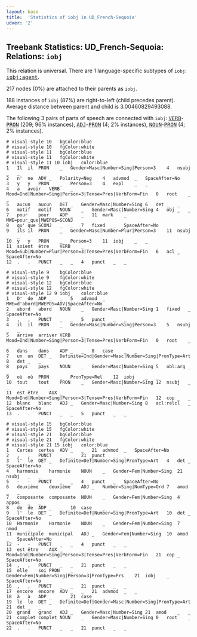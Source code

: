 ```yaml
---
layout: base
title:  'Statistics of iobj in UD_French-Sequoia'
udver: '2'
---
```


## Treebank Statistics: UD_French-Sequoia: Relations: `iobj`

This relation is universal.
There are 1 language-specific subtypes of `iobj`: <tt><a href="fr_sequoia-dep-iobj-agent.html">iobj:agent</a></tt>.

217 nodes (0%) are attached to their parents as `iobj`.

188 instances of `iobj` (87%) are right-to-left (child precedes parent).
Average distance between parent and child is 3.00460829493088.

The following 3 pairs of parts of speech are connected with `iobj`: <tt><a href="fr_sequoia-pos-VERB.html">VERB</a></tt>-<tt><a href="fr_sequoia-pos-PRON.html">PRON</a></tt> (209; 96% instances), <tt><a href="fr_sequoia-pos-ADJ.html">ADJ</a></tt>-<tt><a href="fr_sequoia-pos-PRON.html">PRON</a></tt> (4; 2% instances), <tt><a href="fr_sequoia-pos-NOUN.html">NOUN</a></tt>-<tt><a href="fr_sequoia-pos-PRON.html">PRON</a></tt> (4; 2% instances).


~~~ conllu
# visual-style 10	bgColor:blue
# visual-style 10	fgColor:white
# visual-style 11	bgColor:blue
# visual-style 11	fgColor:white
# visual-style 11 10 iobj	color:blue
1	Il	il	PRON	_	Gender=Masc|Number=Sing|Person=3	4	nsubj	_	_
2	n'	ne	ADV	_	Polarity=Neg	4	advmod	_	SpaceAfter=No
3	y	y	PRON	_	Person=3	4	expl	_	_
4	a	avoir	VERB	_	Mood=Ind|Number=Sing|Person=3|Tense=Pres|VerbForm=Fin	0	root	_	_
5	aucun	aucun	DET	_	Gender=Masc|Number=Sing	6	det	_	_
6	motif	motif	NOUN	_	Gender=Masc|Number=Sing	4	obj	_	_
7	pour	pour	ADP	_	_	11	mark	_	MWE=pour_que|MWEPOS=SCONJ
8	qu'	que	SCONJ	_	_	7	fixed	_	SpaceAfter=No
9	ils	il	PRON	_	Gender=Masc|Number=Plur|Person=3	11	nsubj	_	_
10	y	y	PRON	_	Person=3	11	iobj	_	_
11	soient	être	VERB	_	Mood=Sub|Number=Plur|Person=3|Tense=Pres|VerbForm=Fin	6	acl	_	SpaceAfter=No
12	.	.	PUNCT	_	_	4	punct	_	_

~~~


~~~ conllu
# visual-style 9	bgColor:blue
# visual-style 9	fgColor:white
# visual-style 12	bgColor:blue
# visual-style 12	fgColor:white
# visual-style 12 9 iobj	color:blue
1	D'	de	ADP	_	_	5	advmod	_	MWE=d'abord|MWEPOS=ADV|SpaceAfter=No
2	abord	abord	NOUN	_	Gender=Masc|Number=Sing	1	fixed	_	SpaceAfter=No
3	,	,	PUNCT	_	_	5	punct	_	_
4	il	il	PRON	_	Gender=Masc|Number=Sing|Person=3	5	nsubj	_	_
5	arrive	arriver	VERB	_	Mood=Ind|Number=Sing|Person=3|Tense=Pres|VerbForm=Fin	0	root	_	_
6	dans	dans	ADP	_	_	8	case	_	_
7	un	un	DET	_	Definite=Ind|Gender=Masc|Number=Sing|PronType=Art	8	det	_	_
8	pays	pays	NOUN	_	Gender=Masc|Number=Sing	5	obl:arg	_	_
9	où	où	PRON	_	PronType=Rel	12	iobj	_	_
10	tout	tout	PRON	_	Gender=Masc|Number=Sing	12	nsubj	_	_
11	est	être	AUX	_	Mood=Ind|Number=Sing|Person=3|Tense=Pres|VerbForm=Fin	12	cop	_	_
12	blanc	blanc	ADJ	_	Gender=Masc|Number=Sing	8	acl:relcl	_	SpaceAfter=No
13	.	.	PUNCT	_	_	5	punct	_	_

~~~


~~~ conllu
# visual-style 15	bgColor:blue
# visual-style 15	fgColor:white
# visual-style 21	bgColor:blue
# visual-style 21	fgColor:white
# visual-style 21 15 iobj	color:blue
1	Certes	certes	ADV	_	_	21	advmod	_	SpaceAfter=No
2	,	,	PUNCT	_	_	21	punct	_	_
3	l'	le	DET	_	Definite=Def|Number=Sing|PronType=Art	4	det	_	SpaceAfter=No
4	harmonie	harmonie	NOUN	_	Gender=Fem|Number=Sing	21	nsubj	_	_
5	-	-	PUNCT	_	_	4	punct	_	SpaceAfter=No
6	deuxième	deuxième	ADJ	_	Number=Sing|NumType=Ord	7	amod	_	_
7	composante	composante	NOUN	_	Gender=Fem|Number=Sing	4	appos	_	_
8	de	de	ADP	_	_	10	case	_	_
9	l'	le	DET	_	Definite=Def|Number=Sing|PronType=Art	10	det	_	SpaceAfter=No
10	Harmonie	Harmonie	NOUN	_	Gender=Fem|Number=Sing	7	nmod	_	_
11	municipale	municipal	ADJ	_	Gender=Fem|Number=Sing	10	amod	_	SpaceAfter=No
12	-	-	PUNCT	_	_	4	punct	_	_
13	est	être	AUX	_	Mood=Ind|Number=Sing|Person=3|Tense=Pres|VerbForm=Fin	21	cop	_	SpaceAfter=No
14	,	,	PUNCT	_	_	21	punct	_	_
15	elle	soi	PRON	_	Gender=Fem|Number=Sing|Person=3|PronType=Prs	21	iobj	_	SpaceAfter=No
16	,	,	PUNCT	_	_	21	punct	_	_
17	encore	encore	ADV	_	_	21	advmod	_	_
18	à	à	ADP	_	_	21	case	_	_
19	le	le	DET	_	Definite=Def|Gender=Masc|Number=Sing|PronType=Art	21	det	_	_
20	grand	grand	ADJ	_	Gender=Masc|Number=Sing	21	amod	_	_
21	complet	complet	NOUN	_	Gender=Masc|Number=Sing	0	root	_	SpaceAfter=No
22	.	.	PUNCT	_	_	21	punct	_	_

~~~


